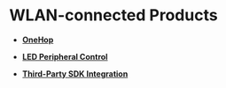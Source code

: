 # WLAN-connected Products<a name="EN-US_TOPIC_0000001157479363"></a>

-   **[OneHop](device-wlan-touch.md)**  

-   **[LED Peripheral Control](device-wlan-led.md)**  

-   **[Third-Party SDK Integration](device-wlan-sdk.md)**  


